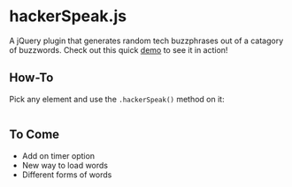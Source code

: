 # hackerSpeak.js
A jQuery plugin that generates random tech buzzphrases out of a catagory of buzzwords. Check out this quick [demo](http://dmyoung1994.github.io/HackerSpeak/) to see it in action!
## How-To
Pick any element and use the `.hackerSpeak()` method on it:
```$('.classOrId).hackerSpeak();
```
## To Come
- Add on timer option
- New way to load words
- Different forms of words
